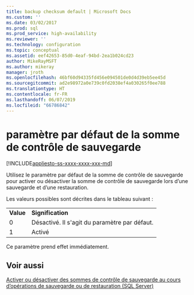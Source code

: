 ```yaml
---
title: backup checksum default | Microsoft Docs
ms.custom: ''
ms.date: 03/02/2017
ms.prod: sql
ms.prod_service: high-availability
ms.reviewer: ''
ms.technology: configuration
ms.topic: conceptual
ms.assetid: eef42653-85d0-4eaf-94bd-2ea1b024cd23
author: MikeRayMSFT
ms.author: mikeray
manager: jroth
ms.openlocfilehash: 46bf60d94335fd456e094501de0d4d39eb5ee45d
ms.sourcegitcommit: ad2e98972a0e739c0fd2038ef4a030265f0ee788
ms.translationtype: HT
ms.contentlocale: fr-FR
ms.lasthandoff: 06/07/2019
ms.locfileid: "66786842"
---
```

# <a name="backup-checksum-default"></a>paramètre par défaut de la somme de contrôle de sauvegarde
[!INCLUDE[appliesto-ss-xxxx-xxxx-xxx-md](../../includes/appliesto-ss-xxxx-xxxx-xxx-md.md)]

  Utilisez le paramètre par défaut de la somme de contrôle de sauvegarde pour activer ou désactiver la somme de contrôle de sauvegarde lors d’une sauvegarde et d’une restauration.  
  
 Les valeurs possibles sont décrites dans le tableau suivant :  
  
|||  
|-|-|  
|**Value**|**Signification**|  
|0|Désactivé. Il s'agit du paramètre par défaut.|  
|1|Activé|  
  
 Ce paramètre prend effet immédiatement.  
  
## <a name="see-also"></a>Voir aussi  
 [Activer ou désactiver des sommes de contrôle de sauvegarde au cours d’opérations de sauvegarde ou de restauration &#40;SQL Server&#41;](../../relational-databases/backup-restore/enable-or-disable-backup-checksums-during-backup-or-restore-sql-server.md)  
  
  
